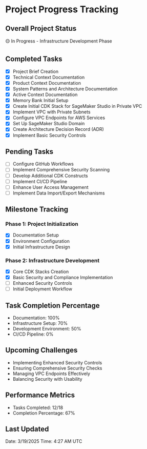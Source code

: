 # Project Progress Tracking

## Overall Project Status
🟡 In Progress - Infrastructure Development Phase

## Completed Tasks
- [x] Project Brief Creation
- [x] Technical Context Documentation
- [x] Product Context Documentation
- [x] System Patterns and Architecture Documentation
- [x] Active Context Documentation
- [x] Memory Bank Initial Setup
- [x] Create Initial CDK Stack for SageMaker Studio in Private VPC
- [x] Implement VPC with Private Subnets
- [x] Configure VPC Endpoints for AWS Services
- [x] Set Up SageMaker Studio Domain
- [x] Create Architecture Decision Record (ADR)
- [x] Implement Basic Security Controls

## Pending Tasks
- [ ] Configure GitHub Workflows
- [ ] Implement Comprehensive Security Scanning
- [ ] Develop Additional CDK Constructs
- [ ] Implement CI/CD Pipeline
- [ ] Enhance User Access Management
- [ ] Implement Data Import/Export Mechanisms

## Milestone Tracking
### Phase 1: Project Initialization
- [x] Documentation Setup
- [x] Environment Configuration
- [x] Initial Infrastructure Design

### Phase 2: Infrastructure Development
- [x] Core CDK Stacks Creation
- [x] Basic Security and Compliance Implementation
- [ ] Enhanced Security Controls
- [ ] Initial Deployment Workflow

## Task Completion Percentage
- Documentation: 100%
- Infrastructure Setup: 70%
- Development Environment: 50%
- CI/CD Pipeline: 0%

## Upcoming Challenges
- Implementing Enhanced Security Controls
- Ensuring Comprehensive Security Checks
- Managing VPC Endpoints Effectively
- Balancing Security with Usability

## Performance Metrics
- Tasks Completed: 12/18
- Completion Percentage: 67%

## Last Updated
Date: 3/19/2025
Time: 4:27 AM UTC
